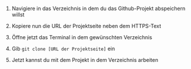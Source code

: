 ﻿1. Navigiere in das Verzeichnis in dem du das Github-Projekt abspeichern willst

2. Kopiere nun die URL der Projektseite neben dem HTTPS-Text 

3. Öffne jetzt das Terminal in dem gewünschten Verzeichnis 

4. Gib `git clone [URL der Projektseite]` ein

5. Jetzt kannst du mit dem Projekt in dem Verzeichnis arbeiten
